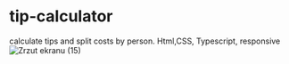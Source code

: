 # tip-calculator
calculate tips and split costs by person.
Html,CSS, Typescript, responsive
![Zrzut ekranu (15)](https://user-images.githubusercontent.com/61388692/157323373-a0e656dd-b631-4118-a76f-a186d58610df.png)
